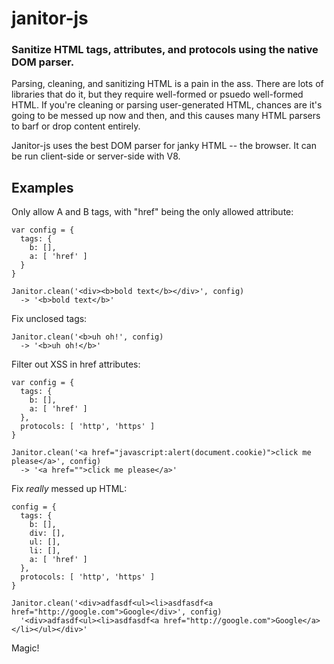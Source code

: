 janitor-js
==========

### Sanitize HTML tags, attributes, and protocols using the native DOM parser.

Parsing, cleaning, and sanitizing HTML is a pain in the ass.  There are lots of libraries that do it, 
but they require well-formed or psuedo well-formed HTML.  If you're cleaning or parsing user-generated
HTML, chances are it's going to be messed up now and then, and this causes many HTML parsers to barf or
drop content entirely.

Janitor-js uses the best DOM parser for janky HTML -- the browser.  It can be run client-side or
server-side with V8.

## Examples

Only allow A and B tags, with "href" being the only allowed attribute:

    var config = {
      tags: {
        b: [],
        a: [ 'href' ]
      }
    }
    
    Janitor.clean('<div><b>bold text</b></div>', config)
      -> '<b>bold text</b>'
      
Fix unclosed tags:

    Janitor.clean('<b>uh oh!', config)
      -> '<b>uh oh!</b>'
      
Filter out XSS in href attributes:

    var config = {
      tags: {
        b: [],
        a: [ 'href' ]
      },
      protocols: [ 'http', 'https' ]
    }
    
    Janitor.clean('<a href="javascript:alert(document.cookie)">click me please</a>', config)
      -> '<a href="">click me please</a>'
    
Fix *really* messed up HTML:

    config = {
      tags: {
        b: [],
        div: [],
        ul: [],
        li: [],
        a: [ 'href' ]
      },
      protocols: [ 'http', 'https' ]
    }
      
    Janitor.clean('<div>adfasdf<ul><li>asdfasdf<a href="http://google.com">Google</div>', config)
      '<div>adfasdf<ul><li>asdfasdf<a href="http://google.com">Google</a></li></ul></div>'
      
Magic!
